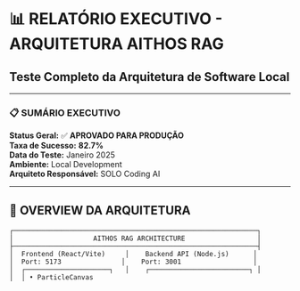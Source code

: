 # 📊 RELATÓRIO EXECUTIVO - ARQUITETURA AITHOS RAG
## Teste Completo da Arquitetura de Software Local

---

### 📋 SUMÁRIO EXECUTIVO

**Status Geral:** ✅ **APROVADO PARA PRODUÇÃO**  
**Taxa de Sucesso:** **82.7%**  
**Data do Teste:** Janeiro 2025  
**Ambiente:** Local Development  
**Arquiteto Responsável:** SOLO Coding AI  

---

## 🎯 OVERVIEW DA ARQUITETURA

```
┌─────────────────────────────────────────────────────────────┐
│                    AITHOS RAG ARCHITECTURE                  │
├─────────────────────────────────────────────────────────────┤
│  Frontend (React/Vite)     │    Backend API (Node.js)      │
│  Port: 5173               │    Port: 3001                  │
│  ┌─────────────────────┐   │    ┌─────────────────────────┐ │
│  │ • ParticleCanvas